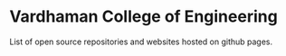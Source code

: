 # Vardhaman College of Engineering

List of open source repositories and websites hosted on github pages.
